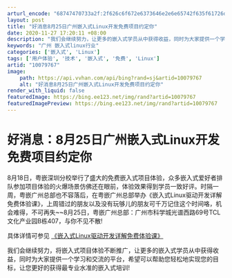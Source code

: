 ```yaml
---
arturl_encode: "68747470733a2f:2f626c6f672e6373646e2e6e65742f635f61726d5f6a617661:2f61727469636c652f64657461696c732f3130303739373637"
layout: post
title: "好消息8月25日广州嵌入式Linux开发免费项目约定你"
date: 2020-11-27 17:20:11 +08:00
description: "我们会继续努力，让更多的嵌入式学员从中获得收益，同时为大家提供一个学习和交流的平台，希望可以帮助您轻"
keywords: "广州 嵌入式linux行业"
categories: ['嵌入式', 'Linux']
tags: ['用户体验', '技术', '嵌入式', '免费', 'Linux']
artid: "10079767"
image:
    path: https://api.vvhan.com/api/bing?rand=sj&artid=10079767
    alt: "好消息8月25日广州嵌入式Linux开发免费项目约定你"
render_with_liquid: false
featuredImage: https://bing.ee123.net/img/rand?artid=10079767
featuredImagePreview: https://bing.ee123.net/img/rand?artid=10079767
---
```


# 好消息：8月25日广州嵌入式Linux开发免费项目约定你

8月18日，粤嵌深圳分校举行了盛大的免费嵌入式项目体验，众多嵌入式爱好者排队参加项目体验的火爆场景仿佛还在眼前，体验效果得到学员一致好评。时隔一周，粤嵌广州总部也不容落后，在粤嵌广州总部举办《嵌入式Linux驱动开发详解免费体验课》，上周错过的朋友以及没有玩够儿的朋友可千万记住这个时间咯，机会难得，不可再失~~8月25日，粤嵌广州总部：广州市科学城光谱西路69号TCL文化产业园B栋407，与你不见不散!

具体详情可参见
[《嵌入式Linux驱动开发详解免费体验课》](http://www.gec-edu.org/topics/activity/activity.html)

我们会继续努力，将嵌入式项目体验不断推广，让更多的嵌入式学员从中获得收益，同时为大家提供一个学习和交流的平台，希望可以帮助您轻松地实现您的目标，让您更好的获得最专业水准的嵌入式培训!